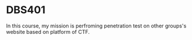 # DBS401
In this course, my mission is perfroming penetration test on other groups's website based on platform of CTF.

